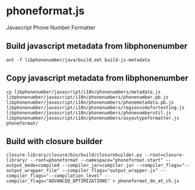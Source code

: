 phoneformat.js
==============

Javascript Phone Number Formatter

## Build javascript metadata from libphonenumber
```
ant -f libphonenumber/java/build.xml build-js-metadata
```

## Copy javascript metadata from libphonenumber
```
cp libphonenumber/javascript/i18n/phonenumbers/metadata.js libphonenumber/javascript/i18n/phonenumbers/phonenumber.pb.js libphonenumber/javascript/i18n/phonenumbers/phonemetadata.pb.js libphonenumber/javascript/i18n/phonenumbers/regioncodefortesting.js libphonenumber/javascript/i18n/phonenumbers/phonenumberutil.js libphonenumber/javascript/i18n/phonenumbers/asyoutypeformatter.js phoneformat/
```

## Build with closure builder
```
closure-library/closure/bin/build/closurebuilder.py --root=closure-library/ --root=phoneformat --namespace="phoneformat.start" --output_mode=compiled --compiler_jar=compiler.jar --compiler_flags="--output_wrapper_file" --compiler_flags="output_wrapper.js" --compiler_flags="--compilation_level" --compiler_flags="ADVANCED_OPTIMIZATIONS" > phoneformat_de_at_ch.js 
```
